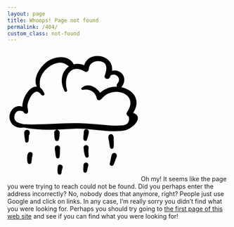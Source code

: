 ```yaml
---
layout: page
title: Whoops! Page not found
permalink: /404/
custom_class: not-found
---
```

<svg xmlns="http://www.w3.org/2000/svg" xmlns:xlink="http://www.w3.org/1999/xlink" version="1.1" id="svg-404" x="0px" y="0px" width="300px" height="300px" viewBox="0 0 300 300" enable-background="new 0 0 300 300" xml:space="preserve"><g><path d="M286.4 144.4c19.2-29.8-0.6-53.1-26.9-58.5c8.7-9.8 9.6-24.7-1.3-33.3c-5.9-4.6-13.4-6-19.9-4.1 c4.9-36.8-53.2-47.1-63.5-12.6c-8.7-3.4-16.8-3.8-24-2c-0.1-0.6-0.3-1.3-0.7-1.9c-13.9-21.9-46-15.8-63.1-1.6 c-14.1 11.7-29.2 35.8-20 54.2c-8.5-0.3-15.4 5.2-20.5 11.6c-5.9 7.3-9.8 16.1-11.6 25.3c-0.5 2.6-0.9 5.8-0.9 9 c-11.2-4.6-23.8 2.2-28.1 15.6c-2.6 8.1-0.8 16.5 4.4 23.1c5.3 6.7 17.5 11.1 25.9 8.3c38.1 7.8 76.3 5.1 115.5 3 c37.4-2 75.7 9.7 112.6 4.3C285.9 181.8 312.4 153 286.4 144.4z M260.9 173c-11.6 0.8-23.2 0.5-34.8-0.8 c-19.7-1.4-39.1-3.8-58.9-4.3c-43.7-1.2-86.7 4.2-130.4 2.4c-5.9-2.7-12.7-2.1-17.7-7.2c-3.4-3.4-3.9-8.6-2.8-13.1 c2.5-10.3 11.3-12.7 19.5-8.9c0.9 1.9 2.3 3.6 4.1 4.7c3.2 2 7.2-0.6 7.3-4.2c0.1-5.3-2.2-9.8-1.3-15.4c0.9-6.3 3.5-12.1 6.5-17.6 c2.7-4.8 6.3-9.2 11.3-11.8c5.6-3 10.6 2.2 13.6 6.4c2.3 3.3 8.8 1.3 7-3c-2.2-5.1-5.2-10.3-9.8-13.2C71.2 67.8 78 52.2 94.1 40 c6.8-5.1 14.8-8.8 23.3-9.8c9.4-1.1 15.7 3.4 22.8 8.3c-15.7 10.4-22.3 33.6-10 56.4c1.7 3.1 6.6 1 5.6-2.4 c-8.3-28.6 7-62.3 40.3-42.2c4.2 2.5 8.9-0.8 9.2-5.3c0.9-14.2 13.7-20.5 26.7-18.1c17.5 3.2 14.4 20.1 9.6 32.6 c-2.5 6.5 7.9 10.7 11.1 4.7c0.9-1.7 1.6-3.3 2.3-4.9c4.8-2.7 10.4-2.8 15.1 1.2c6.1 5.1 4.8 12 0.2 17.6c-1.8 2.2-1.8 4.7-0.8 6.8 c-13.5-0.5-27.6 3.7-38.5 13.8c-8.9-13.9-28-23.5-41.8-11.1c-2.1 1.9 0.2 4.7 2.5 4.3c14.6-2.7 28.7 3.6 31.8 19.3 c1.1 5.7 8.2 5.1 11 1.4c24.8-32.6 87.5-12.2 57.9 30.1c-1.9 2.7-1.2 5.3 0.6 7c0.4 1.3 1.5 2.5 3.4 3.1 C279 165.3 273.8 172.1 260.9 173z"/><path d="M47.6 183.6c-4.8-2.1-9.5 1.2-9.3 6.5c0.2 6.4 1.3 12.8 2.3 19.1c0.7 4.8 7.2 2.9 7.7-1c0.5-3.8 0.5-7.6 0.7-11.4 c0-0.5 0.1-1 0.1-1.6c0.7-0.6 1.2-1.2 1.4-2C51.4 190 51.2 185.2 47.6 183.6z"/><path d="M57.2 237c-0.8-3.2-4.5-4.5-7.3-3c-6.7 3.6-5 17.4-3.8 23.6c0.8 4.3 7.7 4.3 8.6 0c0.7-3.6 0.7-7.3 1.2-11 C56.4 243.3 58.1 240.5 57.2 237z"/><path d="M116.1 184c-1-1-2.2-1.5-3.3-1.4c-1.1-0.1-2.3 0.4-3.3 1.4c-1.7 1.1-3 2.9-2.9 5.1c0.2 5 0.1 11.5 1.8 16.2 c1.6 4.3 7.3 4.3 8.8 0c1.7-4.7 1.5-11.2 1.8-16.2C119.1 186.9 117.8 185.1 116.1 184z"/><g><path d="M120 224.9c0 0 0 0.1 0 0.1C120 225 120 224.9 120 224.9c0-1.2-0.2-2.4-0.8-3.5c-1.4-2.4-4.1-3.3-6.7-2.7 c-6.2 1.3-4.3 9.2-3.8 13.5c0.4 2.9 0.8 5.8 1.2 8.7c0.1 0.9 0.4 1.9 0.6 2.8c0.3 0.9 1.5 4.7 0.8 1.7c0.7 3.4 6.3 3.5 7 0 c-0.9 1.5-0.9 1.6 0 0.4c0.2-0.4 0.4-0.8 0.5-1.3c0.3-0.9 0.3-2.1 0.5-3c0.3-2.1 0.2-4.2 0.3-6.3c0-2.2 0.1-4.4 0.2-6.6 c0-0.5 0-0.9 0.1-1.4C120 226.4 120 225.7 120 224.9z"/><path d="M120 224.9L120 224.9C120.1 224.6 120.1 224.6 120 224.9z"/></g><path d="M114.9 266.2c-1.1 5.3-1 10.3-0.1 15.6c0.6 4.1 7.6 4.1 8.3 0c0.6-3.6 0.7-7.8 2.3-11.2C129 262.7 116.5 258.4 114.9 266.2 z"/><g><path d="M174.5 185.2C174.7 184.4 174.6 184.2 174.5 185.2L174.5 185.2z"/><path d="M183.7 183c-1.7-1.9-4.6-2-6.7-0.9c-1.6 0.8-2.4 2.3-2.6 3.9c0-0.3 0.1-0.7 0.1-0.8c-0.1 0.3-0.2 0.6-0.3 1.1 c-0.3 1-0.3 2-0.3 3c0 1.9-0.3 3.9-0.4 5.8c-0.3 3.1-1.2 7.2-0.1 10.2c1.1 2.9 5.8 4.4 7.4 1c1.5-3.3 2.3-7 3.2-10.5 C185 191.5 187.1 186.6 183.7 183z"/></g><path d="M185 223.6c0.3-2.7-2-4.7-4.2-5.5c-1-0.4-2.1-0.4-3.1 0c-2.2 0.9-4.6 2.9-4.2 5.5c0.9 7 1 14.5 4.4 20.8 c1.8 3.3 7.7 2 7.3-2C184.6 236 184.2 229.9 185 223.6z"/><path d="M184.1 261.1c-1.3-3.8-5.6-4.9-8.6-2.3c-2.6 2.2-2.1 5.9-2.4 9c-0.3 3.6-0.8 7.5 0.6 10.9c1.1 2.7 5.7 2.5 6.9 0 c1.3-2.6 1.5-5.7 2.1-8.6C183.5 267.2 185.1 264 184.1 261.1z"/><path d="M242.2 207.4c-0.1-4.4 0.6-9.7-2.7-13.1c-2.5-2.5-6.6-1.8-8.4 1.1c-2.4 3.8-0.7 8.4 0 12.4c0.9 5.1 1.4 10.5 2.7 15.5 c1 3.9 7 4 7.9 0C242.8 218.2 242.3 212.5 242.2 207.4z"/><path d="M248 237.9c-1.2-1.8-3.3-3-5.6-2.3c-5 1.6-5.3 5.8-6.3 10.3c-1 4.4-1.8 8.9-2.9 13.4c-1.4 6 6.7 7.8 8.9 2.5 c1.6-3.7 3-7.5 4.3-11.3C247.9 246.4 250.8 241.9 248 237.9z"/></g></svg>
Oh my! It seems like the page you were trying to reach could not be found. Did you perhaps enter the address incorrectly? No, nobody does that anymore, right? People just use Google and click on links. In any case, I’m really sorry you didn’t find what you were looking for. Perhaps you should try going to [the first page of this web site](/) and see if you can find what you were looking for!